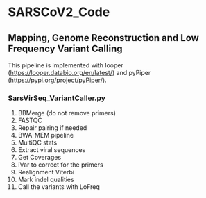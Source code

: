 # SARSCoV2_Code
## Mapping, Genome Reconstruction and Low Frequency Variant Calling
This pipeline is implemented with looper (https://looper.databio.org/en/latest/) and pyPiper (https://pypi.org/project/pyPiper/). 
### SarsVirSeq_VariantCaller.py

<ol>
<li>BBMerge (do not remove primers)</li>  
<li>FASTQC</li>  
<li>Repair pairing if needed</li> 
<li>BWA-MEM pipeline</li> 
<li>MultiQC stats</li> 
<li>Extract viral sequences</li> 
<li>Get Coverages</li> 
<li>iVar to correct for the primers</li> 
<li>Realignment Viterbi</li> 
<li>Mark indel qualities</li> 
<li>Call the variants with LoFreq</li> 
</ol>
